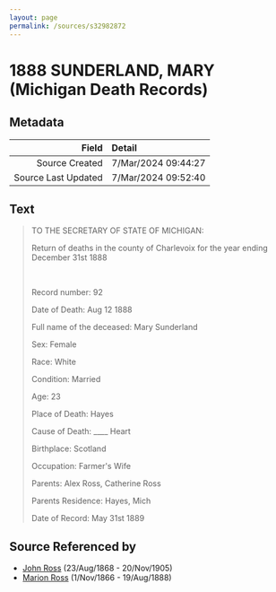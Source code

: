 ```yaml
---
layout: page
permalink: /sources/s32982872
---
```


# 1888 SUNDERLAND, MARY (Michigan Death Records)

## Metadata
Field | Detail
---:|:---
Source Created | 7/Mar/2024 09:44:27
Source Last Updated | 7/Mar/2024 09:52:40

## Text

> TO THE SECRETARY OF STATE OF MICHIGAN:
>
> Return of deaths in the county of Charlevoix for the year ending December 31st 1888
>
> <br/>
>
> Record number: 92
>
> Date of Death: Aug 12 1888
>
> Full name of the deceased: Mary Sunderland
>
> Sex: Female
>
> Race: White
>
> Condition: Married
>
> Age: 23
>
> Place of Death: Hayes
>
> Cause of Death: ____ Heart
>
> Birthplace: Scotland
>
> Occupation: Farmer's Wife
>
> Parents: Alex Ross, Catherine Ross
>
> Parents Residence: Hayes, Mich
>
> Date of Record: May 31st 1889
>

## Source Referenced by

* [John Ross](../people/@16505504@-john-ross-b1868-8-23-d1905-11-20.md) (23/Aug/1868 - 20/Nov/1905)
* [Marion Ross](../people/@75416110@-marion-ross-b1866-11-1-d1888-8-19.md) (1/Nov/1866 - 19/Aug/1888)
